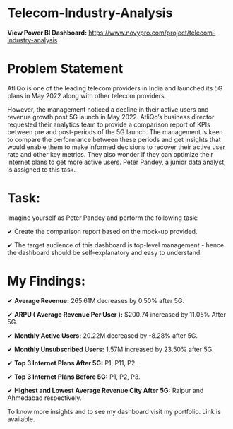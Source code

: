 # Telecom-Industry-Analysis

**View Power BI Dashboard:** https://www.novypro.com/project/telecom-industry-analysis

# Problem Statement

AtliQo is one of the leading telecom providers in India and launched its 5G plans in May 2022 along with other telecom providers.

However, the management noticed a decline in their active users and revenue growth post 5G launch in May 2022. AtliQo’s business director requested their analytics team to provide a comparison report of KPIs between pre and post-periods of the 5G launch. The management is keen to compare the performance between these periods and get insights that would enable them to make informed decisions to recover their active user rate and other key metrics. They also wonder if they can optimize their internet plans to get more active users.  Peter Pandey, a junior data analyst, is assigned to this task.

# Task:  

Imagine yourself as Peter Pandey and perform the following task:

✔ Create the comparison report based on the mock-up provided.

✔ The target audience of this dashboard is top-level management - hence the dashboard should be self-explanatory and easy to understand.

# My Findings:

✔ **Average Revenue:** 265.61M decreases by 0.50% after 5G.

✔ **ARPU ( Average Revenue Per User ):** $200.74 increased by 11.05% After 5G.

✔ **Monthly Active Users:** 20.22M decreased by -8.28% after 5G.

✔ **Monthly Unsubscribed Users:** 1.57M increased by 23.50% after 5G.

✔ **Top 3 Internet Plans After 5G:** P1, P11, P2.

✔ **Top 3 Internet Plans Before 5G:** P1, P2, P3. 

✔ **Highest and Lowest Average Revenue City After 5G:** Raipur and Ahmedabad respectively.

To know more insights and to see my dashboard visit my portfolio. Link is available.
